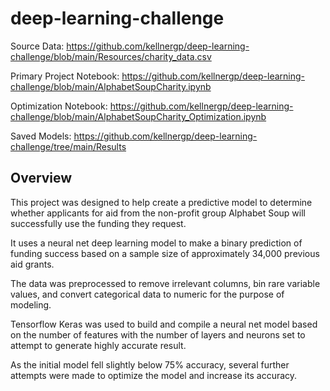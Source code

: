 # deep-learning-challenge

Source Data: https://github.com/kellnergp/deep-learning-challenge/blob/main/Resources/charity_data.csv

Primary Project Notebook: https://github.com/kellnergp/deep-learning-challenge/blob/main/AlphabetSoupCharity.ipynb

Optimization Notebook: https://github.com/kellnergp/deep-learning-challenge/blob/main/AlphabetSoupCharity_Optimization.ipynb

Saved Models: https://github.com/kellnergp/deep-learning-challenge/tree/main/Results

## Overview

This project was designed to help create a predictive model to determine whether applicants for aid from the non-profit group Alphabet Soup will successfully use the funding they request.

It uses a neural net deep learning model to make a binary prediction of funding success based on a sample size of approximately 34,000 previous aid grants.

The data was preprocessed to remove irrelevant columns, bin rare variable values, and convert categorical data to numeric for the purpose of modeling.

Tensorflow Keras was used to build and compile a neural net model based on the number of features with the number of layers and neurons set to attempt to generate highly accurate result.

As the initial model fell slightly below 75% accuracy, several further attempts were made to optimize the model and increase its accuracy.
